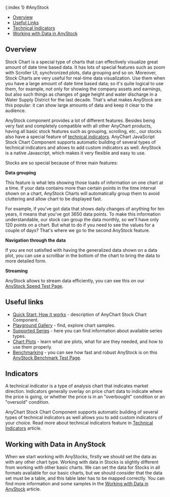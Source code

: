 {:index 1}
#AnyStock

* [Overview](#overview)
* [Useful Links](#useful_links)
* [Technical Indicators](#technical_indicators) 
* [Working with Data in AnyStock](#working_with_data_in_anystock)


## Overview

Stock Chart is a special type of charts that can effectively visualize great amount of date time based data. It has lots of special features such as zoom with Scroller UI, synchronized plots, data grouping and so on. Moreover, Stock Charts are very useful for real-time data visualization. Use them when you have a large amount of date time based data; so it's quite logical to use them, for example, not only for showing the company assets and earnings, but also such things as changes of gage height and water discharge in a Water Supply District for the last decade. That's what makes AnyStock are this popular: it can show large amounts of data and keep it clear to the audience.

AnyStock component provides a lot of different features. Besides being very fast and completely compatible with all other AnyChart products, having all basic stock features such as grouping, scrolling, etc., our stocks also have a special feature of [technical indicators](#technical_indicators). AnyChart JavaScript Stock Chart Component supports automatic building of several types of technical indicators and allows to add custom indicators as well. AnyStock is a native Javascript, which makes it very flexible and easy to use.

Stocks are so special because of three main features:

<b>Data grouping</b>

This feature is what lets showing those loads of information on one chart at a time. If your data contains more than certain points in the time interval shown on a chart, AnyStock Charts will automatically group them to avoid cluttering and allow chart to be displayed fast. 

For example, if you've got data that shows daily changes of anything for ten years, it means that you've got 3650 data points. To make this information understandable, our stock can group the data monthly, so we'll have only 120 points on a chart. But what to do if you need to see the values for a couple of days? That's where we go to the second AnyStock feature.

<b>Navigation through the data</b>

If you are not satisfied with having the generalized data shown on a data plot, you can use a scrollbar in the bottom of the chart to bring the data to more detailed form.

<b>Streaming</b> 

AnyStock allows to stream data efficiently, you can see this on our <a href="http://www.anychart.com/products/anystock/benchmark/" target="_blank">AnyStock Speed Test Page</a>.

## Useful links

* [Quick Start: How it works](Quick_Start) - description of AnyChart Stock Chart Component.
* [Playground Gallery](http://www.anychart.com/products/anystock/gallery/) - find, explore chart samples.
* [Supported Series](Series/Supported_Series) - here you can find information about available series types.
* [Chart Plots](Chart_Plots) - learn what are plots, what for are they needed, and how to use them properly.
* [Benchmarking](http://www.anychart.com/products/anystock/benchmark/) - you can see how fast and robust AnyStock is on this [AnyStock Benchmark Test Page](http://www.anychart.com/products/anystock/benchmark/).

## Indicators

A technical indicator is a type of analysis chart that indicates market direction. Indicators generally overlay on price chart data to indicate where the price is going, or whether the price is in an "overbought" condition or an "oversold" condition.

AnyChart Stock Chart Component supports automatic building of several types of technical indicators as well allows you to add custom indicators of your choice. Read more about technical indicators feature in [Technical Indicators](Technical_Indicators/Overview) article.

## Working with Data in AnyStock

When we start working with AnyStocks, firstly we should set the data as with any other chart type. Working with data in Stocks is slightly different from working with other basic charts. We can set the data for Stocks in all formats available for our basic charts, but we should consider that the data set must be a table, and this table later has to be mapped correctly. You can find more information and some samples in the [Working with Data in AnyStock](Data) article.